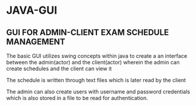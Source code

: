 # JAVA-GUI

## GUI FOR ADMIN-CLIENT EXAM SCHEDULE MANAGEMENT

The basic GUI utilizes swing concepts within java to create a an interface between the admin(actor) and the client(actor) wherein the admin can create schedules and the client can view it

The schedule is written through text files which is later read by the client

The admin can also create users with username and password credentials which is also stored in a file to be read for authentication.

